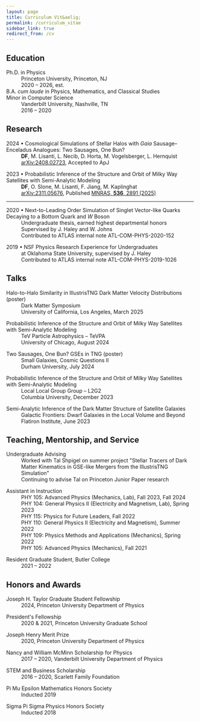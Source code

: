 ```yaml
---
layout: page
title: Curriculum Vit&aelig;
permalink: /curriculum_vitae
sidebar_link: true
redirect_from: /cv
---
```


## Education
<dl>
  <dt>Ph.D. in Physics</dt>
  <dd>Princeton University, Princeton, NJ<br> 2020 &ndash; 2026, est.</dd>

  <dt>B.A. <em>cum laude</em> in Physics, Mathematics, and Classical Studies<br>Minor in Computer Science</dt>
  <dd>Vanderbilt University, Nashville, TN <br> 2016 &ndash; 2020</dd>
</dl>

## Research
<dl>
  <dt>2024 &bullet; Cosmological Simulations of Stellar Halos with <i>Gaia</i> Sausage&ndash;Enceladus Analogues: Two Sausages, One Bun?</dt>
  <dd><b>DF</b>, M. Lisanti, L. Necib, D. Horta, M. Vogelsberger, L. Hernquist<br> 
    <a href="https://ui.adsabs.harvard.edu/abs/2024arXiv240802723F/abstract">arXiv:2408.02723</a>, Accepted to ApJ </dd>
</dl>

<dl>
  <dt>2023 &bullet; Probabilistic Inference of the Structure and Orbit of Milky Way Satellites with Semi-Analytic Modeling</dt>
  <dd><b>DF</b>, O. Slone, M. Lisanti, F. Jiang, M. Kaplinghat<br> 
    <a href="https://ui.adsabs.harvard.edu/abs/2025MNRAS.536.2891F/abstract">arXiv:2311.05676</a>, Published <a href="https://doi.org/10.1093/mnras/stae2736">MNRAS, <b>536</b>, 2891 (2025)</a></dd>
</dl>

<hr>

<dl>
  <dt>2020 &bullet; Next-to-Leading Order Simulation of Singlet Vector-like Quarks Decaying to a Bottom Quark and <em>W</em> Boson</dt>
  <dd>Undergraduate thesis, earned highest departmental honors <br>
    Supervised by J. Haley and W. Johns <br> 
    Contributed to ATLAS internal note ATL-COM-PHYS-2020-152</dd>
</dl>

<dl>
  <dt>2019 &bullet; NSF Physics Research Experience for Undergraduates</dt>
  <dd>at Oklahoma State University, supervised by J. Haley <br> 
  Contributed to ATLAS internal note ATL-COM-PHYS-2019-1026 </dd>
</dl>

## Talks
<dl>
  <dt>Halo-to-Halo Similarity in IllustrisTNG Dark Matter Velocity Distributions <span style="font-weight:normal">(poster)</span></dt>
  <dd>Dark Matter Symposium <br>
    University of California, Los Angeles, March 2025</dd>
</dl>

<dl>
  <dt>Probabilistic Inference of the Structure and Orbit of Milky Way Satellites with Semi-Analytic Modeling</dt>
  <dd>TeV Particle Astrophysics &ndash; TeVPA <br>
    University of Chicago, August 2024</dd>
</dl>

<dl>
  <dt>Two Sausages, One Bun? GSEs in TNG <span style="font-weight:normal">(poster)</span></dt>
  <dd>Small Galaxies, Cosmic Questions II<br>
    Durham University, July 2024</dd>
</dl>

<dl>
  <dt>Probabilistic Inference of the Structure and Orbit of Milky Way Satellites with Semi-Analytic Modeling</dt>
  <dd>Local Local Group Group &ndash; L2G2<br>
    Columbia University, December 2023</dd>
</dl>

<dl>
  <dt>Semi-Analytic Inference of the Dark Matter Structure of Satellite Galaxies</dt>
  <dd>Galactic Frontiers: Dwarf Galaxies in the Local Volume and Beyond <br>
    Flatiron Institute, June 2023</dd>
</dl>

## Teaching, Mentorship, and Service
<dl>
  <dt>Undergraduate Advising</dt>
  <dd>Worked with Tal Shpigel on summer project "Stellar Tracers of Dark Matter Kinematics in GSE-like Mergers from the IllustrisTNG Simulation"</dd>
  <dd>Continuing to advise Tal on Princeton Junior Paper research</dd>
</dl>

<dl>
  <dt>Assistant in Instruction</dt>
  <dd>PHY 105: Advanced Physics (Mechanics, Lab), Fall 2023, Fall 2024</dd>
  <dd>PHY 104: General Physics II (Electricity and Magnetism, Lab), Spring 2023</dd>
  <dd>PHY 115: Physics for Future Leaders, Fall 2022</dd>
  <dd>PHY 110: General Physics II (Electricity and Magnetism), Summer 2022</dd>
  <dd>PHY 109: Physics Methods and Applications (Mechanics), Spring 2022</dd>
  <dd>PHY 105: Advanced Physics (Mechanics), Fall 2021</dd>
</dl>

<dl>
  <dt>Resident Graduate Student, Butler College</dt>
  <dd>2021 &ndash; 2022</dd>
</dl>

## Honors and Awards
<dl>
  <dt>Joseph H. Taylor Graduate Student Fellowship</dt>
  <dd>2024, Princeton University Department of Physics</dd>
</dl>

<dl>
  <dt>President's Fellowship</dt>
  <dd>2020 & 2021, Princeton University Graduate School</dd>
</dl>

<dl>
  <dt>Joseph Henry Merit Prize</dt>
  <dd>2020, Princeton University Department of Physics</dd>
</dl>

<dl>
  <dt>Nancy and William McMinn Scholarship for Physics</dt>
  <dd>2017 &ndash; 2020, Vanderbilt University Department of Physics</dd>
</dl>

<dl>
  <dt>STEM and Business Scholarship</dt>
  <dd>2016 &ndash; 2020, Scarlett Family Foundation</dd>
</dl>

<dl>
  <dt>Pi Mu Epsilon Mathematics Honors Society</dt>
  <dd>Inducted 2019</dd>
</dl>
<dl>
  <dt>Sigma Pi Sigma Physics Honors Society</dt>
  <dd>Inducted 2018</dd>
</dl>



